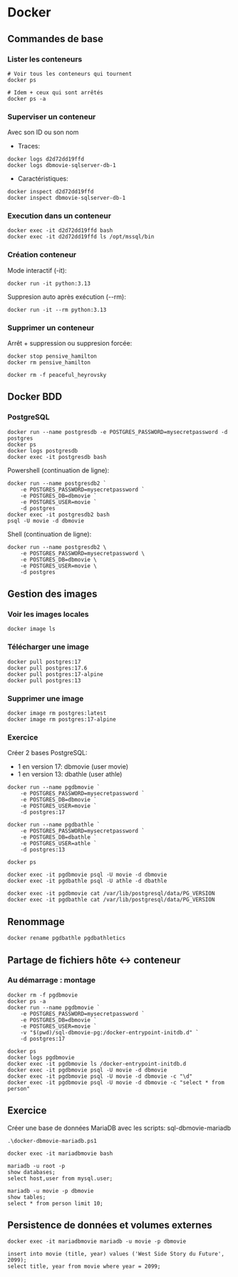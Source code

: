 # Docker

## Commandes de base

### Lister les conteneurs


```
# Voir tous les conteneurs qui tournent
docker ps

# Idem + ceux qui sont arrêtés
docker ps -a
```

### Superviser un conteneur
Avec son ID ou son nom

- Traces:
```
docker logs d2d72dd19ffd
docker logs dbmovie-sqlserver-db-1
```

- Caractéristiques:
```
docker inspect d2d72dd19ffd
docker inspect dbmovie-sqlserver-db-1
```

### Execution dans un conteneur
```
docker exec -it d2d72dd19ffd bash
docker exec -it d2d72dd19ffd ls /opt/mssql/bin
```

### Création conteneur

Mode interactif (-it):
```
docker run -it python:3.13
```

Suppresion auto après exécution (--rm):
```
docker run -it --rm python:3.13
```

### Supprimer un conteneur
Arrêt + suppression ou suppresion forcée:
```
docker stop pensive_hamilton
docker rm pensive_hamilton

docker rm -f peaceful_heyrovsky
```

## Docker BDD

### PostgreSQL
```
docker run --name postgresdb -e POSTGRES_PASSWORD=mysecretpassword -d postgres
docker ps
docker logs postgresdb
docker exec -it postgresdb bash
```

Powershell (continuation de ligne):
```
docker run --name postgresdb2 `
    -e POSTGRES_PASSWORD=mysecretpassword `
    -e POSTGRES_DB=dbmovie `
    -e POSTGRES_USER=movie `
    -d postgres
docker exec -it postgresdb2 bash
psql -U movie -d dbmovie
```

Shell (continuation de ligne):
```
docker run --name postgresdb2 \
    -e POSTGRES_PASSWORD=mysecretpassword \
    -e POSTGRES_DB=dbmovie \
    -e POSTGRES_USER=movie \
    -d postgres
```

## Gestion des images
### Voir les images locales
```
docker image ls
```

### Télécharger une image
```
docker pull postgres:17
docker pull postgres:17.6
docker pull postgres:17-alpine
docker pull postgres:13
```

### Supprimer une image
```
docker image rm postgres:latest
docker image rm postgres:17-alpine
```

### Exercice
Créer 2 bases PostgreSQL: 
- 1 en version 17: dbmovie (user movie)
- 1 en version 13: dbathle (user athle)

```
docker run --name pgdbmovie `
    -e POSTGRES_PASSWORD=mysecretpassword `
    -e POSTGRES_DB=dbmovie `
    -e POSTGRES_USER=movie `
    -d postgres:17

docker run --name pgdbathle `
    -e POSTGRES_PASSWORD=mysecretpassword `
    -e POSTGRES_DB=dbathle `
    -e POSTGRES_USER=athle `
    -d postgres:13

docker ps

docker exec -it pgdbmovie psql -U movie -d dbmovie
docker exec -it pgdbathle psql -U athle -d dbathle

docker exec -it pgdbmovie cat /var/lib/postgresql/data/PG_VERSION
docker exec -it pgdbathle cat /var/lib/postgresql/data/PG_VERSION
```

## Renommage
```
docker rename pgdbathle pgdbathletics
```

## Partage de fichiers hôte <-> conteneur

### Au démarrage : montage

```
docker rm -f pgdbmovie 
docker ps -a
docker run --name pgdbmovie `
    -e POSTGRES_PASSWORD=mysecretpassword `
    -e POSTGRES_DB=dbmovie `
    -e POSTGRES_USER=movie `
    -v "$(pwd)/sql-dbmovie-pg:/docker-entrypoint-initdb.d" `
    -d postgres:17

docker ps
docker logs pgdbmovie
docker exec -it pgdbmovie ls /docker-entrypoint-initdb.d
docker exec -it pgdbmovie psql -U movie -d dbmovie
docker exec -it pgdbmovie psql -U movie -d dbmovie -c "\d"
docker exec -it pgdbmovie psql -U movie -d dbmovie -c "select * from person"
```

## Exercice
Créer une base de données MariaDB avec les scripts: sql-dbmovie-mariadb

```
.\docker-dbmovie-mariadb.ps1

docker exec -it mariadbmovie bash

mariadb -u root -p
show databases;
select host,user from mysql.user;

mariadb -u movie -p dbmovie
show tables;
select * from person limit 10;
```




## Persistence de données et volumes externes

```
docker exec -it mariadbmovie mariadb -u movie -p dbmovie

insert into movie (title, year) values ('West Side Story du Future', 2099);
select title, year from movie where year = 2099;